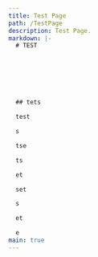 ```yaml
---
title: Test Page
path: /TestPage
description: Test Page.
markdown: |-
  # TEST







  ## tets 

  test

  s

  tse

  ts

  et

  set

  s

  et

  e
main: true
---
```


